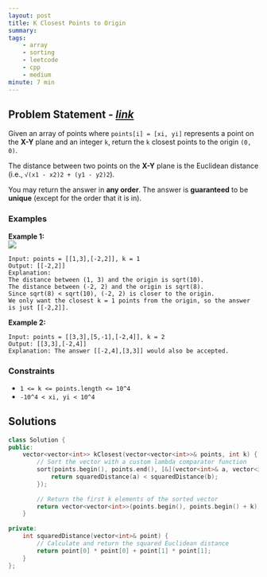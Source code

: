```yaml
---
layout: post
title: K Closest Points to Origin
summary:
tags:
    - array
    - sorting
    - leetcode
    - cpp
    - medium
minute: 7 min
---
```


## Problem Statement - [*link*](https://leetcode.com/problems/k-closest-points-to-origin)  

Given an array of points where `points[i] = [xi, yi]` represents a point on the **X-Y** plane and an integer `k`, return the `k` closest points to the origin `(0, 0)`.

The distance between two points on the **X-Y** plane is the Euclidean distance (i.e., `√(x1 - x2)2 + (y1 - y2)2`).

You may return the answer in **any order**. The answer is **guaranteed** to be **unique** (except for the order that it is in).


### Examples

**Example 1:**  
<img src="https://assets.leetcode.com/uploads/2021/03/03/closestplane1.jpg">
```
Input: points = [[1,3],[-2,2]], k = 1
Output: [[-2,2]]
Explanation:
The distance between (1, 3) and the origin is sqrt(10).
The distance between (-2, 2) and the origin is sqrt(8).
Since sqrt(8) < sqrt(10), (-2, 2) is closer to the origin.
We only want the closest k = 1 points from the origin, so the answer is just [[-2,2]].
```

**Example 2:**  
```
Input: points = [[3,3],[5,-1],[-2,4]], k = 2
Output: [[3,3],[-2,4]]
Explanation: The answer [[-2,4],[3,3]] would also be accepted.
```

### Constraints
+ `1 <= k <= points.length <= 10^4`
+ `-10^4 < xi, yi < 10^4`

## Solutions

```cpp
class Solution {
public:
    vector<vector<int>> kClosest(vector<vector<int>>& points, int k) {
        // Sort the vector with a custom lambda comparator function
        sort(points.begin(), points.end(), [&](vector<int>& a, vector<int>& b) {
            return squaredDistance(a) < squaredDistance(b);
        });
        
        // Return the first k elements of the sorted vector
        return vector<vector<int>>(points.begin(), points.begin() + k);
    }
    
private:
    int squaredDistance(vector<int>& point) {
        // Calculate and return the squared Euclidean distance
        return point[0] * point[0] + point[1] * point[1];
    }
};
```

